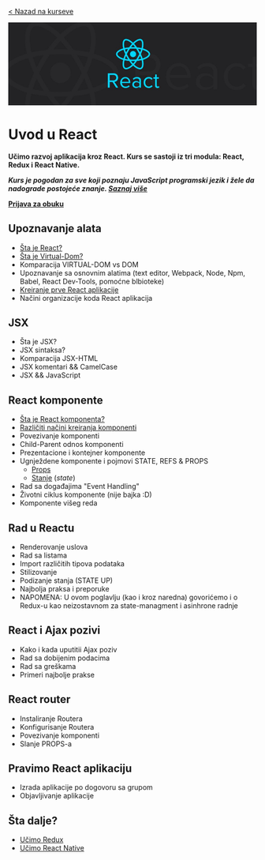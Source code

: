 <a href="https://skolakoda.org/kursevi/">< Nazad na kurseve</a>

![React](images/logo.jpeg)

# Uvod u React

**Učimo razvoj aplikacija kroz React. Kurs se sastoji iz tri modula: React, Redux i React Native.**

***Kurs je pogodan za sve koji poznaju JavaScript programski jezik i žele da nadograde postojeće znanje. [Saznaj više](o-kursu)***

**<a href="http://skolakoda.org/prijava?kurs=11">Prijava za obuku</a>**

## Upoznavanje alata

- [Šta je React?](sta-je-react)
- [Šta je Virtual-Dom?](virtuelni-dom)
- Komparacija VIRTUAL-DOM vs DOM
- Upoznavanje sa osnovnim alatima (text editor, Webpack, Node, Npm, Babel, React Dev-Tools, pomoćne blbioteke)
- [Kreiranje prve React aplikacije](kreiranje-react-aplikacije)
- Načini organizacije koda React aplikacija

## JSX

- Šta je JSX?
- JSX sintaksa?
- Komparacija JSX-HTML
- JSX komentari && CamelCase
- JSX && JavaScript

## React komponente

- [Šta je React komponenta?](komponente)
- [Različiti načini kreiranja komponenti](kreiranje-komponenti)
- Povezivanje komponenti
- Child-Parent odnos komponenti
- Prezentacione i kontejner komponente
- Ugnježdene komponente i pojmovi STATE, REFS & PROPS
  - [Props](props)
  - [Stanje](stanje) (*state*)
- Rad sa događajima "Event Handling"
- Životni ciklus komponente (nije bajka :D)
- Komponente višeg reda

## Rad u Reactu

- Renderovanje uslova
- Rad sa listama
- Import različitih tipova podataka
- Stilizovanje
- Podizanje stanja (STATE UP)
- Najbolja praksa i preporuke
- NAPOMENA: U ovom poglavlju (kao i kroz naredna) govorićemo i o Redux-u kao neizostavnom za state-managment i asinhrone radnje

## React i Ajax pozivi

- Kako i kada uputitii Ajax poziv
- Rad sa dobijenim podacima
- Rad sa greškama
- Primeri najbolje prakse

## React router

- Instaliranje Routera
- Konfigurisanje Routera
- Povezivanje komponenti
- Slanje PROPS-a

## Pravimo React aplikaciju

- Izrada aplikacije po dogovoru sa grupom
- Objavljivanje aplikacije

## Šta dalje?
- [Učimo Redux](https://skolakoda.org/kursevi/ucimo-redux)
- [Učimo React Native](https://skolakoda.org/ucimo-react-native/)
